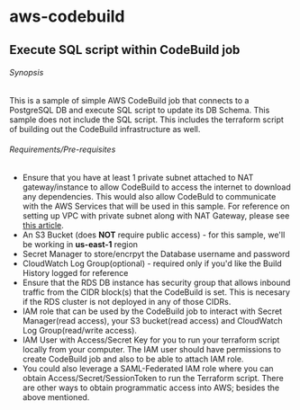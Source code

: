 # aws-codebuild
## Execute SQL script within CodeBuild job

###### Synopsis
This is a sample of simple AWS CodeBuild job that connects to a PostgreSQL DB and execute SQL script to update its DB Schema. This sample does not include the SQL script.  This includes the terraform script of building out the CodeBuild infrastructure as well.

###### Requirements/Pre-requisites
- Ensure that you have at least 1 private subnet attached to NAT gateway/instance to allow CodeBuild to access the internet to download any dependencies. This would also allow CodeBuld to communicate with the AWS Services that will be used in this sample. For reference on setting up VPC with private subnet along with NAT Gateway, please see [this article](https://docs.aws.amazon.com/appstream2/latest/developerguide/managing-network-internet-NAT-gateway.html).
- An S3 Bucket (does **NOT** require public access) - for this sample, we'll be working in **us-east-1** region
- Secret Manager to store/encrpyt the Database username and password
- CloudWatch Log Group(optional) - required only if you'd like the Build History logged for reference
- Ensure that the RDS DB instance has security group that allows inbound traffic from the CIDR block(s) that the CodeBuild is set. This is necesary if the RDS cluster is not deployed in any of those CIDRs.
- IAM role that can be used by the CodeBuild job to interact with Secret Manager(read access), your S3 bucket(read access) and CloudWatch Log Group(read/write access). 
- IAM User with Access/Secret Key for you to run your terraform script locally from your computer. The IAM user should have permissions to create CodeBuild job and also to be able to attach IAM role.
- You could also leverage a SAML-Federated IAM role where you can obtain Access/Secret/SessionToken to run the Terraform script. There are other ways to obtain programmatic access into AWS; besides the above mentioned.
